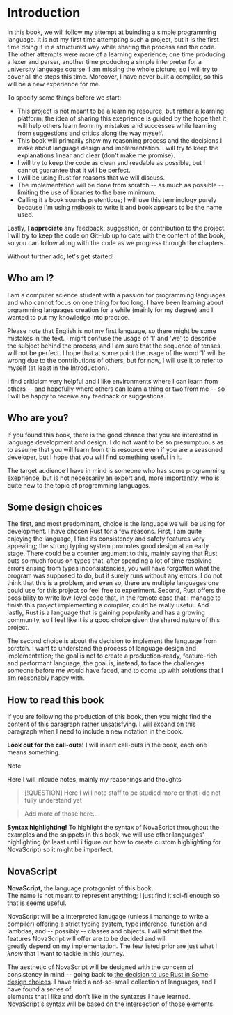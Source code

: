 # Introduction

In this book, we will follow my attempt at buinding a simple programming
language.
It is not my first time attempting such a project, but it is the first time
doing it in a structured way while sharing the process and the code.
The other attempts were more of a learning experience; one time producing a
lexer and parser, another time producing a simple interpreter for a university
language course.
I am missing the whole picture, so I will try to cover all the steps this time.
Moreover, I have never built a compiler, so this will be a new experience for
me.

To specify some things before we start:

- This project is not meant to be a learning resource, but rather a learning
  platform; the idea of sharing this exeprience is guided by the hope that it
  will help others learn from my mistakes and successes while learning
  from suggestions and critics along the way myself.
- This book will primarily show my reasoning process and the decisions I make
  about language design and implementation.
  I will try to keep the explanations linear and clear (don't make me promise).
- I will try to keep the code as clean and readable as possible, but I cannot
  guarantee that it will be perfect.
- I will be using Rust for reasons that we will discuss.
- The implementation will be done from scratch -- as much as possible --
  limiting the use of libraries to the bare minimum.
- Calling it a book sounds pretentious; I will use this terminology purely because
  I'm using [mdbook](https://rust-lang.github.io/mdBook/index.html) to write it
  and book appears to be the name used.

Lastly, I **appreciate** any feedback, suggestion, or contribution to the project.
I will try to keep the code on GitHub up to date with the content of the book, so you can
follow along with the code as we progress through the chapters.

Without further ado, let's get started!

## Who am I?

I am a computer science student with a passion for programming languages and who
cannot focus on one thing for too long.
I have been learning about prgramming languages creation for a while (mainly for
my degree) and I wanted to put my knowledge into practice.

Please note that English is not my first language, so there might be some mistakes
in the text.
I might confuse the usage of 'I' and 'we' to describe the subject behind the process, and I am sure
that the sequence of tenses will not be perfect.
I hope that at some point the usage of the word 'I' will be wrong due to the
contributions of others, but for now, I will use it to refer to myself (at least
in the Introduction).

I find criticism very helpful and I like environments where I can learn
from others -- and hopefully where others can learn a thing or two from me --
so I will be happy to receive any feedback or suggestions.

## Who are you?

If you found this book, there is the good chance that you are interested in
language development and design.
I do not want to be so presumptuous as to assume that you will learn from this
resource even if you are a seasoned developer, but I hope that you will find
something useful in it.

The target audience I have in mind is someone who has some programming
exeprience, but is not necessarily an expert and, more importantly, who is
quite new to the topic of programming languages.

## Some design choices

The first, and most predominant, choice is the language we will be using for
development.
I have chosen Rust for a few reasons.
First, I am quite enjoying the language, I find its consistency and safety features
very appealing; the strong typing system promotes good design at an early stage.
There could be a counter argument to this, mainly saying that Rust puts so much
focus on types that, after spending a lot of time resolving errors arising from
types inconsistencies, you will have forgotten what the program was supposed to
do, but it surely runs without any errors.
I do not think that this is a problem, and even so, there are multiple languages
one could use for this project so feel free to experiment.
Second, Rust offers the possibility to write low-level code that, in the remote
case that I manage to finish this project implementing a compiler, could be
really useful.
And lastly, Rust is a language that is gaining popularity and has a growing
community, so I feel like it is a good choice given the shared nature of this
project.

The second choice is about the decision to implement the language from scratch.
I want to understand the process of language design and implementation; the goal
is not to create a production-ready, feature-rich and performant language; the
goal is, instead, to face the challenges someone before me would have faced, and
to come up with solutions that I am reasonably happy with.

## How to read this book

If you are following the production of this book, then you might find the
content of this paragraph rather unsatisfying.
I will expand on this paragraph when I need to include a new notation in the
book.

**Look out for the call-outs!**
I will insert call-outs in the book, each one means something.

> [!NOTE]
> Here I will inlcude notes, mainly my reasonings and thoughts

> [!QUESTION]
> Here I will note staff to be studied more or that i do not fully understand
> yet

> Add more of those here...

**Syntax highlighting!**
To highlight the syntax of NovaScript throughout the examples and the snippets
in this book, we will use other languages' highlighting (at least until i figure
out how to create custom highlighting for NovaScript) so it might be imperfect.

## NovaScript

**NovaScript**, the language protagonist of this book.  
The name is not meant to represent anything; I just find it sci-fi enough so
that is seems useful.

NovaScript will be a interpreted lanugage (unless i manange to write a compiler)
offering a strict typing system, type inference, function and lambdas, and --
possibly -- classes and objects.
I will admit that the features NovaScript will offer are to be decided and will  
greatly depend on my implementation.
The few listed prior are just what I _know_ that I want to tackle in this
journey.

The aesthetic of NovaScript will be designed with the concern of consistency
in mind -- going back to [the decision to use
Rust in Some design choices](./introduction.md#some-design-choices).
I have tried a not-so-small collection of languages, and I have found a series of  
elements that I like and don't like in the syntaxes I have learned.
NovaScript's syntax will be based on the intersection of those elements.
